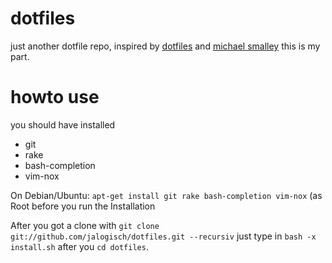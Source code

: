 dotfiles
========

just another dotfile repo, inspired by [dotfiles](http://dotfiles.github.com/) and [michael smalley](http://blog.smalleycreative.com/tutorials/using-git-and-github-to-manage-your-dotfiles/) this is my part. 

howto use
==========

you should have installed

* git
* rake
* bash-completion
* vim-nox 

On Debian/Ubuntu: `apt-get install git rake bash-completion vim-nox` (as
Root before you run the Installation


After you got a clone with `git clone git://github.com/jalogisch/dotfiles.git --recursiv` just type in `bash -x install.sh` after you `cd dotfiles`.


